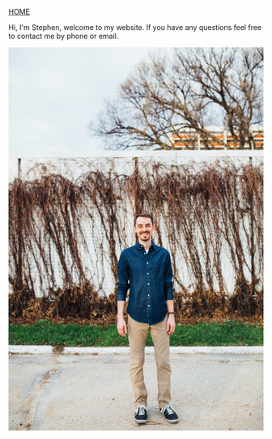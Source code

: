 [HOME](https://klattphysio.github.io/)

Hi, I'm Stephen, welcome to my website. If you have any questions feel free to contact me by phone or email.

![Stephen Klatt, MPT|70%](https://github.com/klattphysio/klattphysio.github.io/blob/master/_pictures/Stephen_50.jpg?raw=true "Stephen Klatt, MPT")
